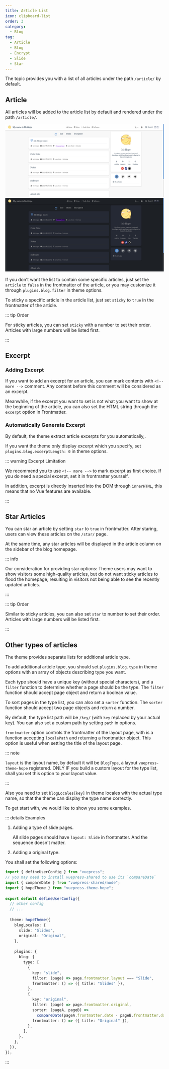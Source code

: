 ```yaml
---
title: Article List
icon: clipboard-list
order: 3
category:
  - Blog
tag:
  - Article
  - Blog
  - Encrypt
  - Slide
  - Star
---
```


The topic provides you with a list of all articles under the path `/article/` by default.

## Article

All articles will be added to the article list by default and rendered under the path `/article/`.

![Article list](./assets/article-list-light.png#light)
![Article list](./assets/article-list-dark.png#dark)

If you don’t want the list to contain some specific articles, just set the `article` to `false` in the frontmatter of the article, or you may customize it through `plugins.blog.filter` in theme options.

To sticky a specific article in the article list, just set `sticky` to `true` in the frontmatter of the article.

::: tip Order

For sticky articles, you can set `sticky` with a number to set their order. Articles with large numbers will be listed first.

:::

## Excerpt

### Adding Excerpt

If you want to add an excerpt for an article, you can mark contents with `<!-- more -->` comment. Any content before this comment will be considered as an excerpt.

Meanwhile, if the excerpt you want to set is not what you want to show at the beginning of the article, you can also set the HTML string through the `excerpt` option in Frontmatter.

### Automatically Generate Excerpt

By default, the theme extract article excerpts for you automatically,.

If you want the theme only display excerpt which you specify, set `plugins.blog.excerptLength: 0` in theme options.

::: warning Excerpt Limitation

We recommend you to use `<!-- more -->` to mark excerpt as first choice. If you do need a special excerpt, set it in frontmatter yourself.

In addition, excerpt is directly inserted into the DOM through `innerHTML`, this means that no Vue features are available.

:::

## Star Articles

You can star an article by setting `star` to `true` in frontmatter. After staring, users can view these articles on the `/star/` page.

At the same time, any star articles will be displayed in the article column on the sidebar of the blog homepage.

::: info

Our consideration for providing star options: Theme users may want to show visitors some high-quality articles, but do not want sticky articles to flood the homepage, resulting in visitors not being able to see the recently updated articles.

:::

::: tip Order

Similar to sticky articles, you can also set `star` to number to set their order. Articles with large numbers will be listed first.

:::

## Other types of articles <Badge text="Advanced" type="info" />

The theme provides separate lists for additional article type.

To add additional article type, you should set `plugins.blog.type` in theme options with an array of objects describing type you want.

Each type should have a unique key (without special characters), and a `filter` function to determine whether a page should be the type. The `filter` function should accept page object and return a boolean value.

To sort pages in the type list, you can also set a `sorter` function. The `sorter` function should accept two page objects and return a number.

By default, the type list path will be `/key/` (with `key` replaced by your actual key). You can also set a custom path by setting `path` in options.

`frontmatter` option controls the frontmatter of the layout page, with is a function accepting `localePath` and returning a frontmatter object. This option is useful when setting the title of the layout page.

::: note

`layout` is the layout name, by default it will be `BlogType`, a layout `vuepress-theme-hope` registered. ONLY IF you build a custom layout for the type list, shall you set this option to your layout value.

:::

Also you need to set `blogLocales[key]` in theme locales with the actual type name, so that the theme can display the type name correctly.

To get start with, we would like to show you some examples.

::: details Examples

1. Adding a type of slide pages.

   All slide pages should have `layout: Slide` in frontmatter. And the sequence doesn't matter.

1. Adding a original type.

You shall set the following options:

```ts
import { defineUserConfig } from "vuepress";
// you may need to install vuepress-shared to use its `compareDate`
import { compareDate } from "vuepress-shared/node";
import { hopeTheme } from "vuepress-theme-hope";

export default defineUserConfig({
  // other config
  // ...

  theme: hopeTheme({
    blogLocales: {
      slide: "Slides",
      original: "Original",
    },

    plugins: {
      blog: {
        type: [
          {
            key: "slide",
            filter: (page) => page.frontmatter.layout === "Slide",
            frontmatter: () => ({ title: "Slides" }),
          },
          {
            key: "original",
            filter: (page) => page.frontmatter.original,
            sorter: (pageA, pageB) =>
              compareDate(pageA.frontmatter.date - pageB.frontmatter.date),
            frontmatter: () => ({ title: "Original" }),
          },
        ],
      },
    },
  }),
});
```

:::
